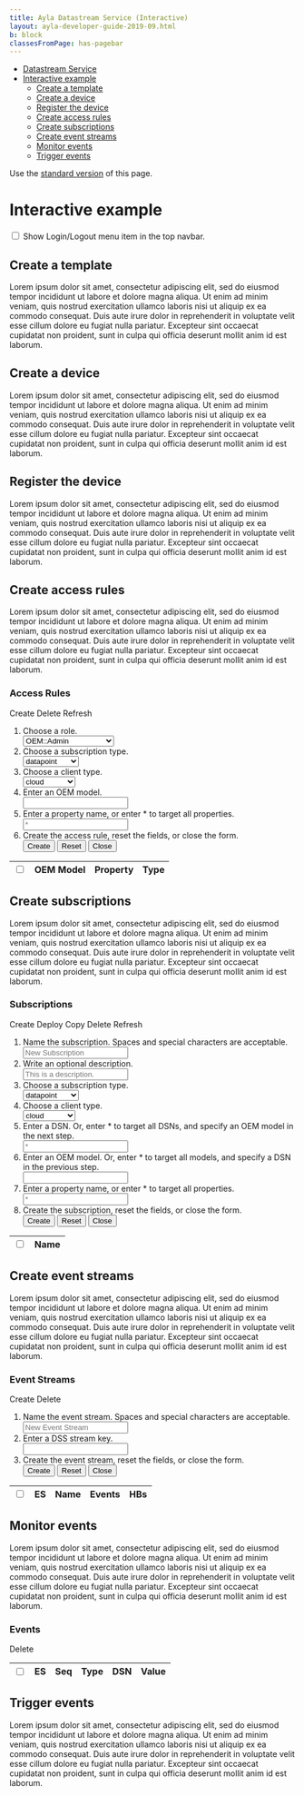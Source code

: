 ```yaml
---
title: Ayla Datastream Service (Interactive)
layout: ayla-developer-guide-2019-09.html
b: block
classesFromPage: has-pagebar
---
```


<aside id="pagebar" class="d-xl-block collapse">
  <ul>
    <li><a href="#core-title">Datastream Service</a>
    <li><a href="#interactive-example">Interactive example</a>
    <ul>
      <li><a href="#create-a-template">Create a template</a>
      <li><a href="#create-a-device">Create a device</a>
      <li><a href="#register-the-device">Register the device</a>
      <li><a href="#create-access-rules">Create access rules</a>
      <li><a href="#create-subscriptions">Create subscriptions</a>
      <li><a href="#create-event-streams">Create event streams</a>
      <li><a href="#monitor-events">Monitor events</a>
      <li><a href="#trigger-events">Trigger events</a>
    </ul>
    </li>
  </ul>
</aside>

Use the [standard version](../) of this page.

# Interactive example

<div class="cmpt">
  <div class="form-check ml-0 ml-sm-3 mb-3">
    <input class="form-check-input" type="checkbox" value="" id="show-login-menu-item">
    <label class="form-check-label" for="show-login-menu-item">Show Login/Logout menu item in the top navbar.</label>
  </div>
</div>

## Create a template

Lorem ipsum dolor sit amet, consectetur adipiscing elit, sed do eiusmod tempor incididunt ut labore et dolore magna aliqua. Ut enim ad minim veniam, quis nostrud exercitation ullamco laboris nisi ut aliquip ex ea commodo consequat. Duis aute irure dolor in reprehenderit in voluptate velit esse cillum dolore eu fugiat nulla pariatur. Excepteur sint occaecat cupidatat non proident, sunt in culpa qui officia deserunt mollit anim id est laborum.

## Create a device

Lorem ipsum dolor sit amet, consectetur adipiscing elit, sed do eiusmod tempor incididunt ut labore et dolore magna aliqua. Ut enim ad minim veniam, quis nostrud exercitation ullamco laboris nisi ut aliquip ex ea commodo consequat. Duis aute irure dolor in reprehenderit in voluptate velit esse cillum dolore eu fugiat nulla pariatur. Excepteur sint occaecat cupidatat non proident, sunt in culpa qui officia deserunt mollit anim id est laborum.

## Register the device

Lorem ipsum dolor sit amet, consectetur adipiscing elit, sed do eiusmod tempor incididunt ut labore et dolore magna aliqua. Ut enim ad minim veniam, quis nostrud exercitation ullamco laboris nisi ut aliquip ex ea commodo consequat. Duis aute irure dolor in reprehenderit in voluptate velit esse cillum dolore eu fugiat nulla pariatur. Excepteur sint occaecat cupidatat non proident, sunt in culpa qui officia deserunt mollit anim id est laborum.

## Create access rules

Lorem ipsum dolor sit amet, consectetur adipiscing elit, sed do eiusmod tempor incididunt ut labore et dolore magna aliqua. Ut enim ad minim veniam, quis nostrud exercitation ullamco laboris nisi ut aliquip ex ea commodo consequat. Duis aute irure dolor in reprehenderit in voluptate velit esse cillum dolore eu fugiat nulla pariatur. Excepteur sint occaecat cupidatat non proident, sunt in culpa qui officia deserunt mollit anim id est laborum.

### Access Rules

<div class="cmpt">
  <div class="link-btns">
    <span id="create-access-rule-btn" class="link-btn" data-toggle="collapse" data-target="#create-access-rule-form-collapse">Create</span>
    <span id="delete-access-rules-btn" class="link-btn">Delete</span>
    <span class="link-btn" onclick="getAccessRules()">Refresh</span>
  </div>
  <div id="create-access-rule-form-collapse" class="collapse" style="margin-bottom: 1rem;">
    <form id="create-access-rule-form" class="steps" action="javascript:void(0);">
      <ol>
        <li>
          <div class="label">Choose a role.</div>
          <select id="create-access-rule-role" class="form-control form-control-sm">
            <option value='OEM::Admin'>OEM::Admin</option>
            <option value='OEM::Staff'>OEM::Staff</option>
            <option value='OEM::SupportEngineer'>OEM::SupportEngineer</option>
            <option value='OEM::SupportManager'>OEM::SupportManager</option>
          </select>
        </li>
        <li>
          <div class="label">Choose a subscription type.</div>
          <select id="create-access-rule-subscription-type" class="form-control form-control-sm">
            <option value='connectivity'>connectivity</option>
            <option value='datapoint' selected>datapoint</option>
            <option value='datapointack'>datapointack</option>
            <option value='location'>location</option>
            <option value='registration'>registration</option>
          </select>
        </li>
        <li>
          <div class="label">Choose a client type.</div>
          <select id="create-access-rule-client-type" class="form-control form-control-sm">
            <option value='cloud'>cloud</option> 
            <option value='user_opt_in'>user_opt_in</option> 
          </select>
        </li>
        <li>
          <div class="label">Enter an OEM model.</div>
          <input id="create-access-rule-oem-model" type="text" class="form-control form-control-sm" required>
        </li>
        <li>
          <div class="label">Enter a property name, or enter &#42; to target all properties.</div>
          <input id="create-access-rule-property-name" type="text" class="form-control form-control-sm" placeholder="*">
        </li>
        <li>
          <div class="label">Create the access rule, reset the fields, or close the form.</div>
          <button type="submit" class="btn btn-outline-secondary btn-sm">Create</button>
          <button type="reset" class="btn btn-outline-secondary btn-sm">Reset</button>
          <button type="reset" class="btn btn-outline-secondary btn-sm" onclick="$('#create-access-rule-form-collapse').removeClass('show')">Close</button>
        </li>
      </ol>
    </form>
  </div>
  <table id="access-rules">
    <thead>
      <tr>
        <th><input type="checkbox"></th>
        <th>OEM Model</th>
        <th>Property</th>
        <th>Type</th>
      </tr>
    </thead>
    <tbody></tbody>
  </table>
</div>

## Create subscriptions

Lorem ipsum dolor sit amet, consectetur adipiscing elit, sed do eiusmod tempor incididunt ut labore et dolore magna aliqua. Ut enim ad minim veniam, quis nostrud exercitation ullamco laboris nisi ut aliquip ex ea commodo consequat. Duis aute irure dolor in reprehenderit in voluptate velit esse cillum dolore eu fugiat nulla pariatur. Excepteur sint occaecat cupidatat non proident, sunt in culpa qui officia deserunt mollit anim id est laborum.

### Subscriptions

<div class="cmpt">
  <div class="link-btns">
    <span id="create-subscription-btn" class="link-btn" data-toggle="collapse" data-target="#create-subscription-form-collapse">Create</span>
    <span id="deploy-subscriptions-btn" class="link-btn">Deploy</span>
    <span id="copy-subscription-btn" class="link-btn">Copy</span>
    <span id="delete-subscriptions-btn" class="link-btn">Delete</span>
    <span class="link-btn" onclick="getSubscriptions()">Refresh</span>
  </div>
  <div id="create-subscription-form-collapse" class="collapse" style="margin-bottom: 1rem;">
    <form id="create-subscription-form" class="steps" action="javascript:void(0);">
      <ol>
        <li>
          <div class="label">Name the subscription. Spaces and special characters are acceptable.</div>
          <input id="create-subscription-name" type="text" class="form-control form-control-sm" placeholder="New Subscription">
        </li>
        <li>
          <div class="label">Write an optional description.</div>
          <input id="create-subscription-description" type="text" class="form-control form-control-sm" placeholder="This is a description.">
        </li>
        <li>
          <div class="label">Choose a subscription type.</div>
          <select id="create-subscription-subscription-type" class="form-control form-control-sm">
            <option value='connectivity'>connectivity</option>
            <option value='datapoint' selected>datapoint</option>
            <option value='datapointack'>datapointack</option>
            <option value='location'>location</option>
            <option value='registration'>registration</option>
          </select>
        </li>
        <li>
          <div class="label">Choose a client type.</div>
          <select id="create-subscription-client-type" class="form-control form-control-sm">
            <option value='cloud'>cloud</option> 
            <option value='user_opt_in'>user_opt_in</option> 
          </select>
        </li>
        <li>
          <div class="label">Enter a DSN. Or, enter &#42; to target all DSNs, and specify an OEM model in the next step.</div>
          <input id="create-subscription-dsn" type="text" class="form-control form-control-sm" placeholder="*">
        </li>
        <li>
          <div class="label">Enter an OEM model. Or, enter &#42; to target all models, and specify a DSN in the previous step.</div>
          <input id="create-subscription-oem-model" type="text" class="form-control form-control-sm" required>
        </li>
        <li>
          <div class="label">Enter a property name, or enter &#42; to target all properties.</div>
          <input id="create-subscription-property-name" type="text" class="form-control form-control-sm" placeholder="*">
        </li>
        <li>
          <div class="label">Create the subscription, reset the fields, or close the form.</div>
          <button type="submit" class="btn btn-outline-secondary btn-sm">Create</button>
          <button type="reset" class="btn btn-outline-secondary btn-sm">Reset</button>
          <button type="reset" class="btn btn-outline-secondary btn-sm" onclick="$('#create-subscription-form-collapse').removeClass('show')">Close</button>
        </li>
      </ol>
    </form>
  </div>
  <table id="subscriptions">
    <thead>
      <tr>
        <th><input type="checkbox" value="0"></th>
        <th>Name</th>
      </tr>
    </thead>
    <tbody></tbody>
  </table>
</div>

## Create event streams

Lorem ipsum dolor sit amet, consectetur adipiscing elit, sed do eiusmod tempor incididunt ut labore et dolore magna aliqua. Ut enim ad minim veniam, quis nostrud exercitation ullamco laboris nisi ut aliquip ex ea commodo consequat. Duis aute irure dolor in reprehenderit in voluptate velit esse cillum dolore eu fugiat nulla pariatur. Excepteur sint occaecat cupidatat non proident, sunt in culpa qui officia deserunt mollit anim id est laborum.

### Event Streams

<div class="cmpt">
  <div class="link-btns">
    <span id="create-event-stream-btn" class="link-btn" data-toggle="collapse" data-target="#create-event-stream-form-collapse">Create</span>
    <span id="delete-event-streams-btn" class="link-btn">Delete</span>
  </div>
  <div id="create-event-stream-form-collapse" class="collapse" style="margin-bottom: 1rem;">
    <form id="create-event-stream-form" class="steps" action="javascript:void(0);">
      <ol>
        <li>
          <div class="label">Name the event stream. Spaces and special characters are acceptable.</div>
          <input id="event-stream-name" type="text" class="form-control form-control-sm" placeholder="New Event Stream">
        </li>
        <li>
          <div class="label">Enter a DSS stream key.</div>
          <input id="stream-key" type="text" class="form-control form-control-sm" required>
        </li>
        <li>
          <div class="label">Create the event stream, reset the fields, or close the form.</div>
          <button type="submit" class="btn btn-outline-secondary btn-sm">Create</button>
          <button type="reset" class="btn btn-outline-secondary btn-sm">Reset</button>
          <button type="reset" class="btn btn-outline-secondary btn-sm" onclick="$('#create-event-stream-form-collapse').removeClass('show')">Close</button>
        </li>
      </ol>
    </form>
  </div>
  <table id="dss-event-streams">
    <thead>
      <tr>
        <th><input type="checkbox"></th>
        <th class="es">ES</th>
        <th>Name</th>
        <th>Events</th>
        <th>HBs</th>
      </tr>
    </thead>
    <tbody></tbody>
  </table>
</div>

## Monitor events

Lorem ipsum dolor sit amet, consectetur adipiscing elit, sed do eiusmod tempor incididunt ut labore et dolore magna aliqua. Ut enim ad minim veniam, quis nostrud exercitation ullamco laboris nisi ut aliquip ex ea commodo consequat. Duis aute irure dolor in reprehenderit in voluptate velit esse cillum dolore eu fugiat nulla pariatur. Excepteur sint occaecat cupidatat non proident, sunt in culpa qui officia deserunt mollit anim id est laborum.

### Events

<div class="cmpt">
  <div class="link-btns">
    <span id="delete-events-btn" class="link-btn">Delete</span>
  </div>
  <table id="dss-events">
    <thead>
      <tr>
        <th><input type="checkbox"></th>
        <th class="es">ES</th>
        <th>Seq</th>
        <th>Type</th>
        <th>DSN</th>
        <th>Value</th>
      </tr>
    </thead>
    <tbody></tbody>
  </table>
</div>

## Trigger events

Lorem ipsum dolor sit amet, consectetur adipiscing elit, sed do eiusmod tempor incididunt ut labore et dolore magna aliqua. Ut enim ad minim veniam, quis nostrud exercitation ullamco laboris nisi ut aliquip ex ea commodo consequat. Duis aute irure dolor in reprehenderit in voluptate velit esse cillum dolore eu fugiat nulla pariatur. Excepteur sint occaecat cupidatat non proident, sunt in culpa qui officia deserunt mollit anim id est laborum.
